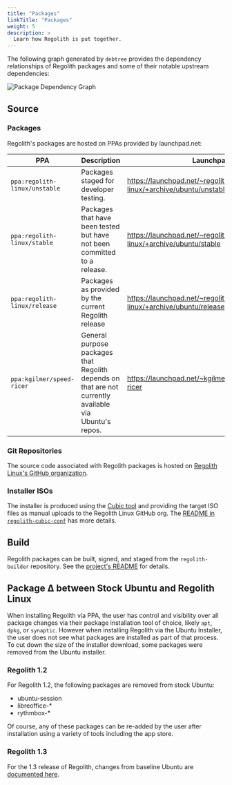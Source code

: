 ```yaml
---
title: "Packages"
linkTitle: "Packages"
weight: 5
description: >
  Learn how Regolith is put together.
---
```


The following graph generated by `debtree` provides the dependency relationships of Regolith packages and some of their notable upstream dependencies:

![Package Dependency Graph](/regolith-desktop-graph-l2.png)

## Source

### Packages

Regolith's packages are hosted on PPAs provided by launchpad.net:

| PPA            | Description           | Launchpad URL |
|-------------------|-----------------|---|
| `ppa:regolith-linux/unstable`   | Packages staged for developer testing. | https://launchpad.net/~regolith-linux/+archive/ubuntu/unstable |
| `ppa:regolith-linux/stable`   | Packages that have been tested but have not been committed to a release. | https://launchpad.net/~regolith-linux/+archive/ubuntu/stable |
| `ppa:regolith-linux/release`   | Packages as provided by the current Regolith release | https://launchpad.net/~regolith-linux/+archive/ubuntu/release |
| `ppa:kgilmer/speed-ricer`   | General purpose packages that Regolith depends on that are not currently available via Ubuntu's repos. | https://launchpad.net/~kgilmer/+archive/ubuntu/speed-ricer |

### Git Repositories

The source code associated with Regolith packages is hosted on [Regolith Linux's GitHub organization](https://github.com/regolith-linux).

### Installer ISOs

The installer is produced using the [Cubic tool](https://launchpad.net/cubic) and providing the target ISO files as manual uploads to the Regolith Linux GitHub org.  The [README in `regolith-cubic-conf`](https://github.com/regolith-linux/regolith-cubic-config) has more details.

## Build

Regolith packages can be built, signed, and staged from the `regolith-builder` repository.  See the [project's README](https://github.com/regolith-linux/regolith-builder) for details.

## Package Δ between Stock Ubuntu and Regolith Linux

When installing Regolith via PPA, the user has control and visibility over all package changes via their package installation tool of choice, likely `apt`, `dpkg`, or `synaptic`.  However when installing Regolith via the Ubuntu Installer, the user does not see what packages are installed as part of that process.  To cut down the size of the installer download, some packages were removed from the Ubuntu installer.

### Regolith 1.2

For Regolith 1.2, the following packages are removed from stock Ubuntu:

* ubuntu-session
* libreoffice-*
* rythmbox-*

Of course, any of these packages can be re-added by the user after installation using a variety of tools including the app store.  

### Regolith 1.3

For the 1.3 release of Regolith, changes from baseline Ubuntu are [documented here](https://regolith-linux.org/docs/reference/releases/regolith-1.3-release-notes/#iso-generation).
